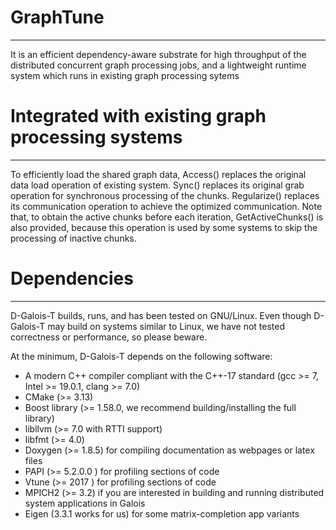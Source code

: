 # GraphTune
------------

It is an efficient dependency-aware substrate for high throughput of  the distributed concurrent graph processing jobs, and a lightweight runtime system which runs in existing graph processing sytems

# Integrated with existing graph processing systems
------------

To efficiently load the shared graph data, Access() replaces the original data load operation of existing system. Sync() replaces its original grab operation for synchronous processing of the chunks. Regularize() replaces its communication operation to achieve the optimized communication. Note that, to obtain the active chunks before each iteration, GetActiveChunks() is also provided, because this operation is used by some systems to skip the processing of inactive chunks.

# Dependencies
------------

D-Galois-T builds, runs, and has been tested on GNU/Linux. Even though D-Galois-T may build on systems similar to Linux, we have not tested correctness or performance, so please
beware. 

At the minimum, D-Galois-T depends on the following software:

- A modern C++ compiler compliant with the C++-17 standard (gcc >= 7, Intel >= 19.0.1, clang >= 7.0)
- CMake (>= 3.13)
- Boost library (>= 1.58.0, we recommend building/installing the full library)
- libllvm (>= 7.0 with RTTI support)
- libfmt (>= 4.0)
- Doxygen (>= 1.8.5) for compiling documentation as webpages or latex files 
- PAPI (>= 5.2.0.0 ) for profiling sections of code
- Vtune (>= 2017 ) for profiling sections of code
- MPICH2 (>= 3.2) if you are interested in building and running distributed system
  applications in Galois
- Eigen (3.3.1 works for us) for some matrix-completion app variants

